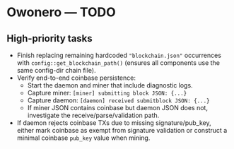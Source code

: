 # Owonero — TODO

## High-priority tasks

- Finish replacing remaining hardcoded `"blockchain.json"` occurrences with `config::get_blockchain_path()` (ensures all components use the same config-dir chain file).
- Verify end-to-end coinbase persistence:
  - Start the daemon and miner that include diagnostic logs.
  - Capture miner: `[miner] submitting block JSON: {...}`
  - Capture daemon: `[daemon] received submitblock JSON: {...}`
  - If miner JSON contains coinbase but daemon JSON does not, investigate the receive/parse/validation path.
- If daemon rejects coinbase TXs due to missing signature/pub_key, either mark coinbase as exempt from signature validation or construct a minimal coinbase `pub_key` value when mining.